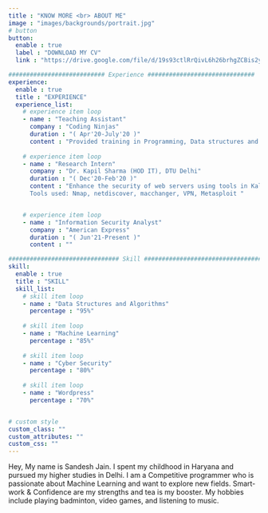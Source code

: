 ```yaml
---
title : "KNOW MORE <br> ABOUT ME"
image : "images/backgrounds/portrait.jpg"
# button
button:
  enable : true
  label : "DOWNLOAD MY CV"
  link : "https://drive.google.com/file/d/19s93ctlRrQivL6h26brhgZCBis2yfV35/view?usp=sharing"

########################### Experience ##############################
experience:
  enable : true
  title : "EXPERIENCE"
  experience_list:
    # experience item loop
    - name : "Teaching Assistant"
      company : "Coding Ninjas"
      duration : "( Apr'20-July'20 )"
      content : "Provided training in Programming, Data structures and Algorithm to around 100 students. Monitored the performance of students and successfully solved 400+ doubts. "
      
    # experience item loop
    - name : "Research Intern"
      company : "Dr. Kapil Sharma (HOD IT), DTU Delhi"
      duration : "( Dec'20-Feb'20 )"
      content : "Enhance the security of web servers using tools in Kali Linux. It includes scanning the network and finding vulnerabilities in the server to prevent unauthorized access while being anonymous.
      Tools used: Nmap, netdiscover, macchanger, VPN, Metasploit "


    # experience item loop
    - name : "Information Security Analyst"
      company : "American Express"
      duration : "( Jun'21-Present )"
      content : ""

############################### Skill #################################
skill:
  enable : true
  title : "SKILL"
  skill_list:
    # skill item loop
    - name : "Data Structures and Algorithms"
      percentage : "95%"
      
    # skill item loop
    - name : "Machine Learning"
      percentage : "85%"
      
    # skill item loop
    - name : "Cyber Security"
      percentage : "80%"
      
    # skill item loop
    - name : "Wordpress"
      percentage : "70%"


# custom style
custom_class: "" 
custom_attributes: "" 
custom_css: ""
---
```


Hey, My name is Sandesh Jain. I spent my childhood in Haryana and pursued my higher studies in Delhi. I am a Competitive programmer who is passionate about Machine Learning and want to explore new fields. Smart-work & Confidence are my strengths and tea is my booster. My hobbies include playing badminton, video games, and listening to music. 

